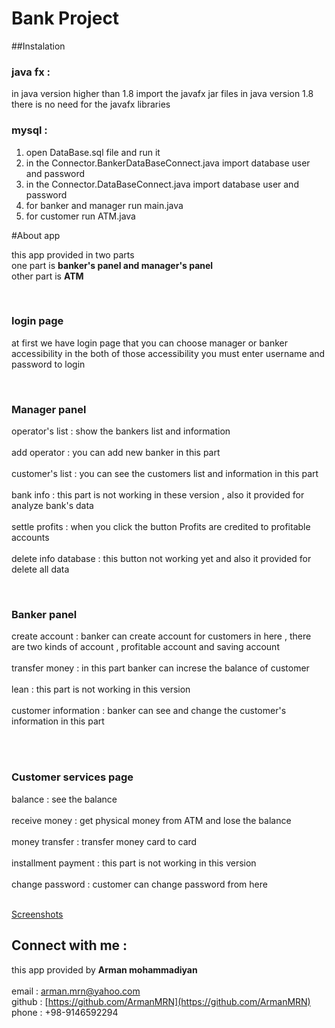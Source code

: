# Bank Project
##Instalation


### java fx :
in java version higher than 1.8 import the javafx jar files 
in java version 1.8 there is no need for the javafx libraries 

### mysql : 
1) open DataBase.sql file and run it
2) in the Connector.BankerDataBaseConnect.java import database user and password
3) in the Connector.DataBaseConnect.java import database user and password
4) for banker and manager run main.java
5) for customer run ATM.java

#About app

this app provided in two parts <br>
one part is <b> banker's panel and manager's panel</b><br>
other part is <b> ATM </b ><br> 

<br>

### login page
at first we have login page that you can choose manager or banker accessibility in the both of those accessibility you must enter username and password to login

<br>

### Manager panel
operator's list : show the bankers list and information <br><br>
add operator : you can add new banker in this part <br><br>
customer's list : you can see the customers list and information in this part <br><br>
bank info : this part is not working in these version , also it provided for analyze bank's data <br><br>
settle profits : when you click the button Profits are credited to profitable accounts <br><br>
delete info database : this button not working yet and also it provided for delete all data

<br>

### Banker panel 
create account : banker can create account for customers in here , there are two kinds of account , profitable account and saving account <br><br>
transfer money : in this part banker can increse the balance of customer <br><br>
lean : this part is not working in this version <br><br>
customer information : banker can see and change the customer's information in this part <br><br>

<br>

### Customer services page
balance : see the balance <br><br>
receive money : get physical money from ATM and lose the balance <br><br>
money transfer : transfer money card to card <br><br>
installment payment : this part is not working in this version <br><br>
change password : customer can change password from here <br><br>

[Screenshots](https://drive.google.com/drive/folders/1yd-VGmDxxPI50HU63HLYjd-MEZ0-7SST?usp=sharing)

## Connect with me :
this app provided by <b>Arman mohammadiyan </b> <br><br>
email : 
[arman.mrn@yahoo.com](mailto:arman.mrn@yahoo.com) <br>
github :
[https://github.com/ArmanMRN](https://github.com/ArmanMRN) <br>
phone : +98-9146592294 <br>
